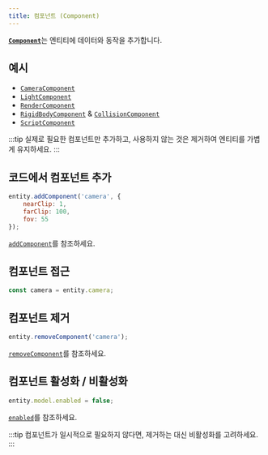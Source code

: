 ```yaml
---
title: 컴포넌트 (Component)
---
```


[**`Component`**](https://manual.oasisserver.link/engine/classes/Component.html)는 엔티티에 데이터와 동작을 추가합니다.

## 예시

- [`CameraComponent`](https://manual.oasisserver.link/engine/classes/CameraComponent.html)
- [`LightComponent`](https://manual.oasisserver.link/engine/classes/LightComponent.html)
- [`RenderComponent`](https://manual.oasisserver.link/engine/classes/RenderComponent.html)
- [`RigidBodyComponent`](https://manual.oasisserver.link/engine/classes/RigidBodyComponent.html) & [`CollisionComponent`](https://manual.oasisserver.link/engine/classes/CollisionComponent.html)
- [`ScriptComponent`](https://manual.oasisserver.link/engine/classes/ScriptComponent.html)

:::tip
실제로 필요한 컴포넌트만 추가하고, 사용하지 않는 것은 제거하여 엔티티를 가볍게 유지하세요.
:::

## 코드에서 컴포넌트 추가

```javascript
entity.addComponent('camera', {
    nearClip: 1,
    farClip: 100,
    fov: 55
});
```

[`addComponent`](https://manual.oasisserver.link/engine/classes/Entity.html#addcomponent)를 참조하세요.

## 컴포넌트 접근

```javascript
const camera = entity.camera;
```

## 컴포넌트 제거

```javascript
entity.removeComponent('camera');
```

[`removeComponent`](https://manual.oasisserver.link/engine/classes/Entity.html#removecomponent)를 참조하세요.

## 컴포넌트 활성화 / 비활성화

```javascript
entity.model.enabled = false;
```

[`enabled`](https://manual.oasisserver.link/engine/classes/Component.html#enabled)를 참조하세요.

:::tip
컴포넌트가 일시적으로 필요하지 않다면, 제거하는 대신 비활성화를 고려하세요.
:::
